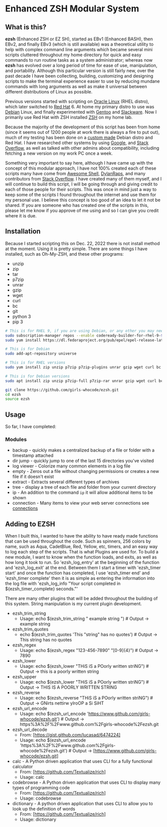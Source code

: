 # Enhanced ZSH Modular System

## What is this?

**ezsh** (Enhanced ZSH or EZ SH), started as EBv1 (Enhanced BASH), then EBv2, and finally EBv3 (which is still available) was a theoretical utility to help with complex command line arguments which became several mini scripts cluttered throughout my home directory for quick and easy commands to run routine tasks as a system administrator; whereas now **ezsh** has evolved over a long period of time for ease of use, manipulation, and portability. Although this particular version is still fairly new, over the past decade I have been collecting, building, customizing and designing scripts to make the terminal experience easier to use by reducing mundane commands with long arguments as well as make it universal between different distributions of Linux as possible.

Previous versions started with scripting on [Oracle Linux](https://www.oracle.com/linux/) (RHEL distro), which later switched to [Red Hat](https://www.redhat.com/) 6. At home my primary distro to use was [Debian](https://www.debian.org/) Linux, and finally experimented with [Gentoo](https://www.gentoo.org/) and [Slackware](https://www.slackware.com/). Now I primarily use Red Hat with ZSH installed [ZSH](https://zsh.sourceforge.net/) on my home lab.

Because the majority of the development of this script has been from home (since it seems out of 1200 people at work there is always a fire to put out), much of my testing has been done on a [custom made](https://www.linuxfromscratch.org/) Debian distro and Red Hat. I have researched other systems by using [Google](https://www.google.com/), and [Stack Overflow](https://www.stackoverflow.com/), as well as talked with other admins about compatibility, including fetching a new version on my work PC once a week.

Something very important to say here, although I have came up with the concept of this modular approach, I have not 100% created each of these scripts many have come from [Awesome Shell](https://github.com/alebcay/awesome-shell), [DylanRaps](https://github.com/dylanaraps), and many contributors from [Stack Overflow](https://www.stackoverflow.com/). I have created many of them myself, and I will continue to build this script, I will be going through and giving credit to each of those people for their scripts. This was once in mind just a way to keep some of the scripts I found throughout the internet and use them for my personal use. I believe this concept is too good of an idea to let it not be shared. If you are someone who has created one of the scripts in this, please let me know if you approve of me using and so I can give you credit where it is due.

## Installation

Because I started scripting this on Dec. 22, 2022 there is not install method at the moment. Using it is pretty simple. There are some things I have installed, such
as Oh-My-ZSH, and these other programs:

* unzip
* zip
* tar
* p7zip
* unrar
* gzip
* wget
* curl
* bc
* git
* python 3
* pip 3

```sh
# This is for RHEL 9, if you are using Debian, or any other you may need to include those optional repos
sudo subscription-manager repos --enable codeready-builder-for-rhel-9-$(arch)-rpms
sudo yum install https://dl.fedoraproject.org/pub/epel/epel-release-latest-9.noarch.rpm -yq

# This is for Debian
sudo add-apt-repository universe

# This is for RHEL versions
sudo yum install zip unzip p7zip p7zip-plugins unrar gzip wget curl bc git

# This is for Debian versions
sudo apt install zip unzip p7zip-full p7zip-rar unrar gzip wget curl bc git

git clone https://github.com/girls-whocode/ezsh.git
cd ezsh
source ezsh
```

## Usage

So far, I have completed:

### Modules

* backup - quickly makes a centralized backup of a file or folder with a timestamp attached
* dir jump - quickly jump to one of the last 15 directories you've visited
* log viewer - Colorize many common elements in a log file
* empty - Zeros out a file without changing permissions or creates a new file if it doesn't exist
* extract - Extracts several different types of archives
* tree - display a tree of each file and folder from your current directory
* ip - An addition to the command `ip` it will allow additional items to be shown
* connection - Many items to view your web server connections see [connections](./etc/wiki/connections.md)

## Adding to EZSH

When I built this, I wanted to have the ability to have ready made functions that can be used throughout the code. Such as spinners, 256 colors by name, such as Aqua, CadetBlue, Red, Yellow, etc, timers, and an easy way to log each step of the scripts. That is what Plugins are used for. To build a new module, I want to know when the function loads, and exits, as well as how long it took to run. So 'ezsh_log_entry' at the beginning of the function and 'ezsh_log_exit' at the end. Between them I start a timer with 'ezsh_timer start' and once the function has completed, I use 'ezsh_timer end' and 'ezsh_timer complete' then it is as simple as entering the information into the log file with 'ezsh_log_info "Your script completed in ${ezsh_timer_complete} seconds."'

There are many other plugins that will be added throughout the building of this system. String manipulation is my current plugin development.

* ezsh_trim_string
  * Usage: echo $(ezsh_trim_string "   example   string    ") # Output -> example string
* ezsh_trim_quotes
  * echo $(ezsh_trim_quotes 'This "string" has no quotes') # Output -> This string has no quotes
* ezsh_regex
  * Usage: echo $(ezsh_regex "123-456-7890" "[0-9]{4}") # Output -> 7890
* ezsh_lower
  * Usage: echo $(ezsh_lower "THiS iS a POorly written striNG") # Output -> this is a poorly written string
* ezsh_upper
  * Usage: echo $(ezsh_lower "THiS iS a POorly written striNG") # Output -> THIS IS A POORLY WRITTEN STRING
* ezsh_reverse
  * Usage: echo $(ezsh_reverse "THiS iS a POorly written striNG") # Output -> GNirts nettirw ylroOP a Si SiHT
* ezsh_url_encode
  * Usage: echo $(ezsh_url_encode 'https://www.github.com/girls-whocode/ezsh.git') # Output -> https%3A%2F%2Fwww.github.com%2Fgirls-whocode%2Fezsh.git
* ezsh_url_decode
  * From: [https://gist.github.com/lucasad/6474224]
  * Usage: echo $(ezsh_url_encode 'https%3A%2F%2Fwww.github.com%2Fgirls-whocode%2Fezsh.git') # Output -> [https://www.github.com/girls-whocode/ezsh.git]
* calc - A Python driven application that uses CLI for a fully functional calculator
  * From: [https://github.com/Textualize/rich]
  * Usage: calc
* codebrowse - A Python driven application that uses CLI to display many types of programming code
  * From: [https://github.com/Textualize/rich]
  * Usage: codebrowse
* dictionary - A python driven application that uses CLI to allow you to look up the definition of words
  * From: [https://github.com/Textualize/rich]
  * Usage: dictionary
